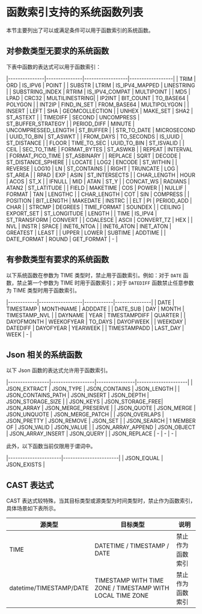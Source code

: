 # 函数索引支持的系统函数列表

本节主要列出了可以或满足条件可以用于函数索引的系统函数。

## 对参数类型无要求的系统函数

下表中函数的表达式可以用于函数索引：

|---------------|---------------|------------------|------------------|
| TRIM          |   ORD         |   IS_IPV6        |   POINT          |
| SUBSTR        |   LTRIM       |   IS_IPV4_MAPPED |   LINESTRING     |
| SUBSTRING_INDEX  | RTRIM      |   IS_IPV4_COMPAT |   MULTIPOINT     |
| MD5           |   LPAD        |   CRC32          |   MULTILINESTRING|
| IP2INT        |   BIT_COUNT   |   TO_BASE64      |   POLYGON        |
| INT2IP        |   FIND_IN_SET |   FROM_BASE64    |   MULTIPOLYGON   |
| INSERT        |   LEFT        |   SHA            |   GEOMCOLLECTION |
| UNHEX         |   MAKE_SET    |   SHA2           |   ST_ASTEXT      |
| TIMEDIFF      |   SECOND      |   UNCOMPRESS     |   ST_BUFFER_STRATEGY |
| PERIOD_DIFF   |   MINUTE      |   UNCOMPRESSED_LENGTH  |  ST_BUFFER |
| STR_TO_DATE   |   MICROSECOND |   UUID_TO_BIN    |   ST_ASWKT       |
| FROM_DAYS     |   TO_SECONDS  |   IS_UUID        |   ST_DISTANCE    |
| FLOOR         |   TIME_TO_SEC |   UUID_TO_BIN    |   ST_ISVALID     |
| CEIL          |   SEC_TO_TIME |   FORMAT_BYTES   |   ST_ASWKB       |
| REPEAT        |   INTERVAL    |   FORMAT_PICO_TIME  |   ST_ASBINARY |
| REPLACE       |   SQRT        |   DECODE         |   ST_DISTANCE_SPHERE |
| LOCATE        |   LOG2        |   ENCODE         |   ST_WITHIN      |
| REVERSE       |   LOG10       |   LN             |   ST_CONTAINS    |
| RIGHT         |   TRUNCATE    |   LOG            |   ST_AREA        |
| RPAD          |   EXP         |   ASIN           |   ST_INTERSECTS  |
| CHAR_LENGTH   |   HOUR        |   ACOS           |   ST_X           |
| IFNULL        |   MID         |   ATAN           |   ST_Y           |
| CONCAT_WS     |   RADIANS     |   ATAN2          |   ST_LATITUDE    |
| FIELD         |   MAKETIME    |   COS            |   POWER          |
| NULLIF        |   FORMAT      |   TAN            |   LENGTHC        |
| CHAR_LENGTH   |   COT         |   SIN            |   COMPRESS       |
| POSITION      |   BIT_LENGTH  |   MAKEDATE       |   INSTRC         |
| ELT           |   PI          |   PERIOD_ADD     |   CHAR           |
| STRCMP        |   DEGREES     |   TIME_FORMAT    |   SOUNDEX        |
| CEILING       |   EXPORT_SET  |   ST_LONGITUDE   |   LENGTH         |
| TIME          |   IS_IPV4     |   ST_TRANSFORM   |   CONVERT        |
| COALESCE      |   ASCII       |   CONVERT_TZ     |   HEX            |
| NVL           |   INSTR       |   SPACE          |   INET6_NTOA      |
| INET6_ATON     |   INET_ATON  |   GREATEST       |   LEAST          |
| UPPER         |   LOWER       |   SUBTIME        |   ADDTIME        |
| DATE_FORMAT   |   ROUND       |   GET_FORMAT     |   -              |

## 有参数类型有要求的系统函数

以下系统函数在参数为 TIME 类型时，禁止用于函数索引。例如：对于 `DATE` 函数，禁止第一个参数为 TIME 时用于函数索引；对于 `DATEDIFF` 函数禁止任意参数为 TIME 类型时用于函数索引。

|------------|------------------|------------|---------------|
| DATE       | TIMESTAMP        | MONTHNAME  |  ADDDATE      |
| DATE_SUB   | DAY              | MONTH      | TIMESTAMP_NVL |
| DAYNAME    | YEAR             | TIMESTAMPDIFF | QUARTER    |
| DAYOFMONTH | WEEKOFYEAR       | TO_DAYS    | DAYOFWEEK     |
| WEEKDAY    | DATEDIFF         | DAYOFYEAR  | YEARWEEK      |
| TIMESTAMPADD  |  LAST_DAY     | WEEK       |    -          |

## Json 相关的系统函数

以下 Json 函数的表达式允许用于函数索引。

|-----------------|------------------|----------------|---------------------|
| JSON_EXTRACT    |  JSON_TYPE       | JSON_CONTAINS  | JSON_LENGTH         |
| JSON_CONTAINS_PATH  | JSON_INSERT  | JSON_DEPTH     | JSON_STORAGE_SIZE   |
| JSON_KEYS       | JSON_STORAGE_FREE|  JSON_ARRAY    | JSON_MERGE_PRESERVE |
| JSON_QUOTE      | JSON_MERGE       |  JSON_UNQUOTE  | JSON_MERGE_PATCH    |
| JSON_OVERLAPS   | JSON_PRETTY      |  JSON_REMOVE   | JSON_SET            |
| JSON_SEARCH     | 1 MEMBER OF      |  JSON_VALID    | JSON_VALUE          |
| JSON_ARRAY_APPEND | JSON_OBJECT    |  JSON_ARRAY_INSERT | JSON_QUERY      |
| JSON_REPLACE      | - | - | - |

此外，以下函数当前仅限用于谓词中。

|----------------------|-----------------------|
| JSON_EQUAL           | JSON_EXISTS           |

## CAST 表达式

CAST 表达式较特殊，当其目标类型或源类型为时间类型时，禁止作为函数索引，具体场景如下表所示。

| 源类型                                  | 目标类型                       | 说明            |
|----------------------------------------|--------------------------------|----------------|
| TIME                                   | DATETIME / TIMESTAMP / DATE    | 禁止作为函数索引 |
| datetime/TIMESTAMP/DATE                | TIMESTAMP WITH TIME ZONE / TIMESTAMP WITH LOCAL TIME ZONE | 禁止作为函数索引 |
